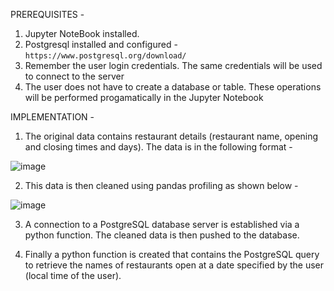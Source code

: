 PREREQUISITES - 
1) Jupyter NoteBook installed.
2) Postgresql installed and configured - ```https://www.postgresql.org/download/``` 
3) Remember the user login credentials. The same credentials will be used to connect to the server
4) The user does not have to create a database or table. These operations will be performed progamatically 
in the Jupyter Notebook

IMPLEMENTATION - 

1) The original data contains restaurant details (restaurant name, opening and closing times and days). The data is in the following format - 

![image](https://user-images.githubusercontent.com/77750662/190984957-9fec7a04-e60d-45fe-b5d9-f445d2993d87.png)

2) This data is then cleaned using pandas profiling as shown below - 

![image](https://user-images.githubusercontent.com/77750662/190985649-83236265-a27f-4b3b-939c-45828e194cc6.png)

3) A connection to a PostgreSQL database server is established via a python function. The cleaned data is then pushed to the database. 

4) Finally a python function is created that contains the PostgreSQL query to retrieve the names of restaurants open at a date specified by the user (local time of the user).
